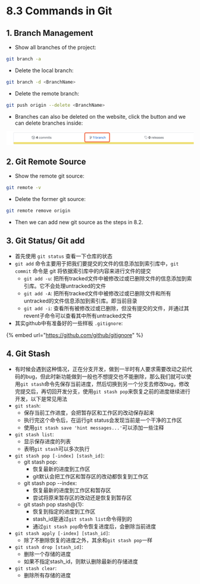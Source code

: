 # 8.3 Commands in Git

## 1. Branch Management

* Show all branches of the project:

```bash
git branch -a
```

* Delete the local branch:

```bash
git branch -d <BranchName>
```

* Delete the remote branch:

```bash
git push origin --delete <BranchName>
```

* Branches can also be deleted on the website, click the button and we can delete branches inside:

![](../.gitbook/assets/image%20%2879%29.png)

## 2. Git Remote Source

* Show the remote git source:

```bash
git remote -v
```

* Delete the former git source:

```bash
git remote remove origin
```

* Then we can add new git source as the steps in 8.2.

## 3. Git Status/ Git add

* 首先使用 `git status` 查看一下仓库的状态
* `git add` 命令主要用于把我们要提交的文件的信息添加到索引库中，`git commit` 命令是 git 将依据索引库中的内容来进行文件的提交
  * `git add -u`: 把所有tracked文件中被修改过或已删除文件的信息添加到索引库。它不会处理untracked的文件
  * `git add -A`: 把所有tracked文件中被修改过或已删除文件和所有untracked的文件信息添加到索引库。即当前目录
  * `git add -i`: 查看所有被修改过或已删除，但没有提交的文件，并通过其revent子命令可以查看其中所有untracked文件
* 其实github中有准备好的一些样板 `.gitignore`:

{% embed url="https://github.com/github/gitignore" %}

## 4. Git Stash

* 有时候会遇到这种情况，正在分支开发，做到一半时有人要求需要改动之前代码的bug，但此时新功能做到一般也不想提交也不能删除，那么我们就可以使用`git stash`命令先保存当前进度，然后切换到另一个分支去修改bug，修改完提交后，再切回开发分支，使用`git stash pop`来恢复之前的进度继续进行开发，以下是常见用法
* `git stash`: 
  * 保存当前工作进度，会把暂存区和工作区的改动保存起来
  * 执行完这个命令后，在运行git status会发现当前是一个干净的工作区
  * 使用`git stash save 'hint messages...'`可以添加一些注释
* `git stash list`:
  * 显示保存进度的列表
  * 表明`git stash`可以多次执行
* `git stash pop [-index] [stash_id]`: 
  * git stash pop: 
    * 恢复最新的进度到工作区
    * git默认会把工作区和暂存区的改动都恢复到工作区
  * git stash pop --index: 
    * 恢复最新的进度到工作区和暂存区
    * 尝试将原来暂存区的改动还是恢复到暂存区
  * git stash pop stash@{1}: 
    * 恢复到指定的进度到工作区
    * stash\_id是通过`git stash list`命令得到的
    * 通过`git stash pop`命令恢复进度后，会删除当前进度
* `git stash apply [-index] [stash_id]`: 
  * 除了不删除恢复的进度之外，其余和`git stash pop`一样
* `git stash drop [stash_id]`:
  * 删除一个存储的进度
  * 如果不指定stash\_id，则默认删除最新的存储进度
* `git stash clear`:
  * 删除所有存储的进度 

